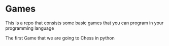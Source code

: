 # Games
This is a repo that consists some basic games that you can program in your programming language 

The first Game that we are going to Chess in python
